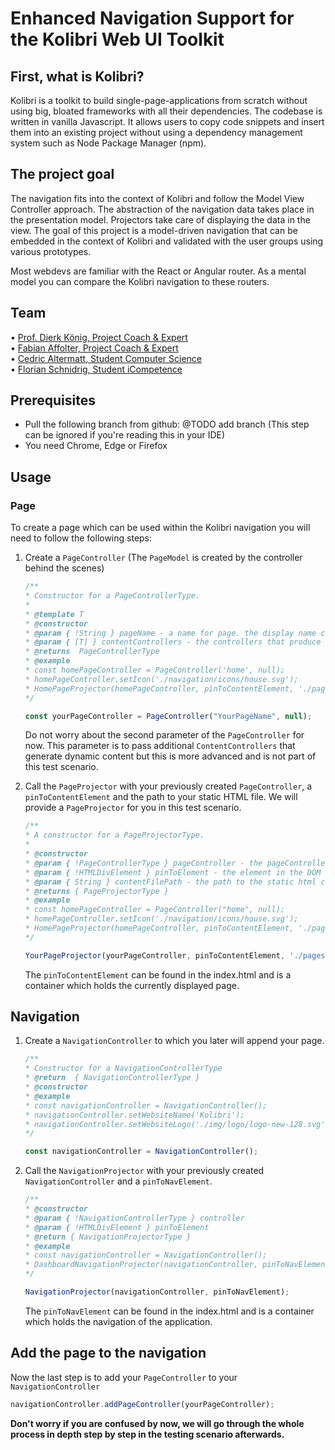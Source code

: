 # Enhanced Navigation Support for the Kolibri Web UI Toolkit

## First, what is Kolibri?
Kolibri is a toolkit to build single-page-applications from scratch without using big, bloated frameworks with all their dependencies. The codebase is written in vanilla Javascript. It allows users to copy code snippets and insert them into an existing project without using a dependency management system such as Node Package Manager (npm). 

## The project goal
The navigation fits into the context of Kolibri and follow the Model View Controller approach. The abstraction of the navigation data takes place in the presentation model. Projectors take care of displaying the data in the view. The goal of this project is a model-driven navigation that can be embedded in the context of Kolibri and validated with the user groups using various prototypes. 

Most webdevs are familiar with the React or Angular router. As a mental model you can compare the Kolibri navigation to these routers.

## Team
• [Prof. Dierk König, Project Coach & Expert](mailto:dierk.koenig@fhnw.ch)<br>
• [Fabian Affolter, Project Coach & Expert](mailto:fabian.affolter@fhnw.ch)<br>
• [Cedric Altermatt, Student Computer Science](mailto:cedric.altermatt1@students.fhnw.ch)<br>
• [Florian Schnidrig, Student iCompetence](mailto:florian.schnidrig@students.fhnw.ch)<br>

## Prerequisites
* Pull the following branch from github: @TODO add branch
(This step can be ignored if you're reading this in your IDE)
* You need Chrome, Edge or Firefox

## Usage
### Page
To create a page which can be used within the Kolibri navigation you will need to follow the following steps:
1. Create a `PageController` (The `PageModel` is created by the controller behind the scenes)
   ```Javascript
   /**
   * Constructor for a PageControllerType.
   *
   * @template T
   * @constructor
   * @param { !String } pageName - a name for page. the display name can be changed later, however the initial pageName must be unique as it will be set as the unchangeable hash that identifies the page. Mandatory
   * @param { [T] } contentControllers - the controllers that produce the dynamic content of this page.
   * @returns  PageControllerType
   * @example
   * const homePageController = PageController('home', null);
   * homePageController.setIcon('./navigation/icons/house.svg');
   * HomePageProjector(homePageController, pinToContentElement, './pages/home/home.html');
   */
   ```
   ```Javascript
   const yourPageController = PageController("YourPageName", null);
   ```
   Do not worry about the second parameter of the `PageController` for now. This parameter is to pass additional `ContentControllers` that generate dynamic content but this is more advanced and is not part of this test scenario.


2. Call the `PageProjector` with your previously created `PageController`, a `pinToContentElement` and the path to your static HTML file. We will provide a `PageProjector` for you in this test scenario. 
   ```Javascript
   /**
   * A constructor for a PageProjectorType.
   *
   * @constructor
   * @param { !PageControllerType } pageController - the pageController that controls the PageModelType we want to observe. Mandatory.
   * @param { !HTMLDivElement } pinToElement - the element in the DOM that we want to bind to append the pageContent. Mandatory.
   * @param { String } contentFilePath - the path to the static html content relative to index.html! Can be null.
   * @returns { PageProjectorType }
   * @example
   * const homePageController = PageController("home", null);
   * homePageController.setIcon('./navigation/icons/house.svg');
   * HomePageProjector(homePageController, pinToContentElement, './pages/home/home.html');
   */
   ```
   ```Javascript
   YourPageProjector(yourPageController, pinToContentElement, './pages/yourPage/yourPage.html');
   ```
   The `pinToContentElement` can be found in the index.html and is a container which holds the currently displayed page. 

## Navigation
1. Create a `NavigationController` to which you later will append your page.
   ```Javascript
   /**
   * Constructor for a NavigationControllerType
   * @return  { NavigationControllerType }
   * @constructor
   * @example
   * const navigationController = NavigationController();
   * navigationController.setWebsiteName('Kolibri');
   * navigationController.setWebsiteLogo('./img/logo/logo-new-128.svg');
   */
   ```
   ```Javascript
   const navigationController = NavigationController();
   ```

2. Call the `NavigationProjector` with your previously created `NavigationController` and a `pinToNavElement`.
   ```Javascript
   /**
   * @constructor
   * @param { !NavigationControllerType } controller
   * @param { !HTMLDivElement } pinToElement
   * @return { NavigationProjectorType }
   * @example
   * const navigationController = NavigationController();
   * DashboardNavigationProjector(navigationController, pinToNavElement);
   */
   ```
   ```Javascript
   NavigationProjector(navigationController, pinToNavElement);
   ```
   The `pinToNavElement` can be found in the index.html and is a container which holds the navigation of the application.

## Add the page to the navigation
Now the last step is to add your `PageController` to your `NavigationController`
```Javascript
navigationController.addPageController(yourPageController);
```

<b>Don't worry if you are confused by now, we will go through the whole process in depth step by step in the testing scenario afterwards.</b>
